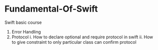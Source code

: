 # Fundamental-Of-Swift
Swift basic course

1. Error Handling 
2. Protocol 
  i. How to declare optional and require protocol in swift
  ii. How to give constraint to only particular class can confirm protocol 
  

